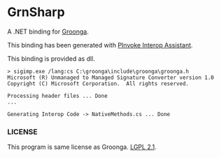 GrnSharp
===

A .NET binding for [Groonga](http://groonga.org).

This binding has been generated with [PInvoke Interop Assistant](http://clrinterop.codeplex.com/).

This binding is provided as dll.

```shell
> sigimp.exe /lang:cs C:\groonga\include\groonga\groonga.h
Microsoft (R) Unmanaged to Managed Signature Converter version 1.0
Copyright (C) Microsoft Corporation.  All rights reserved.

Processing header files ... Done
...

Generating Interop Code -> NativeMethods.cs ... Done
```

### LICENSE

This program is same license as Groonga. [LGPL 2.1](http://www.opensource.org/licenses/lgpl-2.1.php).